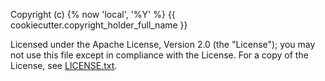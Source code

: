 Copyright (c) {% now 'local', '%Y' %} {{ cookiecutter.copyright_holder_full_name }}

Licensed under the Apache License, Version 2.0 (the "License");
you may not use this file except in compliance with the License.
For a copy of the License, see [LICENSE.txt](LICENSE.txt).
